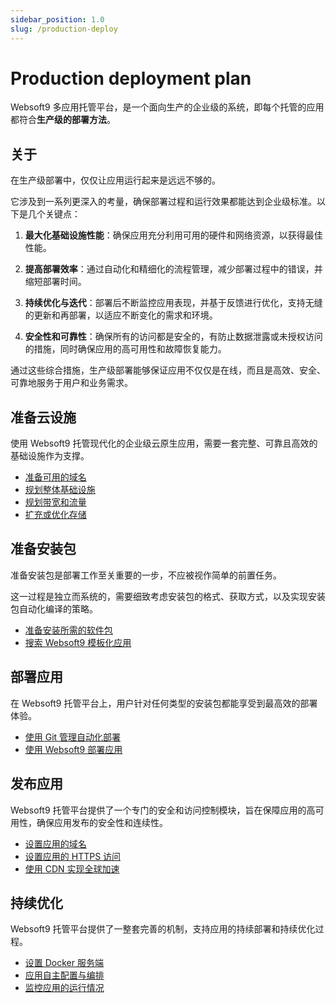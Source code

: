 ```yaml
---
sidebar_position: 1.0
slug: /production-deploy
---
```


# Production deployment plan

Websoft9 多应用托管平台，是一个面向生产的企业级的系统，即每个托管的应用都符合**生产级的部署方法**。

## 关于

在生产级部署中，仅仅让应用运行起来是远远不够的。   

它涉及到一系列更深入的考量，确保部署过程和运行效果都能达到企业级标准。以下是几个关键点：

1. **最大化基础设施性能**：确保应用充分利用可用的硬件和网络资源，以获得最佳性能。

2. **提高部署效率**：通过自动化和精细化的流程管理，减少部署过程中的错误，并缩短部署时间。

3. **持续优化与迭代**：部署后不断监控应用表现，并基于反馈进行优化，支持无缝的更新和再部署，以适应不断变化的需求和环境。

4. **安全性和可靠性**：确保所有的访问都是安全的，有防止数据泄露或未授权访问的措施，同时确保应用的高可用性和故障恢复能力。

通过这些综合措施，生产级部署能够保证应用不仅仅是在线，而且是高效、安全、可靠地服务于用户和业务需求。

## 准备云设施

使用 Websoft9 托管现代化的企业级云原生应用，需要一套完整、可靠且高效的基础设施作为支撑。

- [准备可用的域名](./domain-prepare)
- [规划整体基础设施](./design-infrastructure)
- [规划带宽和流量](./brandwith-infra)
- [扩充或优化存储](./storage)


## 准备安装包

准备安装包是部署工作至关重要的一步，不应被视作简单的前置任务。   

这一过程是独立而系统的，需要细致考虑安装包的格式、获取方式，以及实现安装包自动化编译的策略。

- [准备安装所需的软件包](./plan-package)
- [搜索 Websoft9 模板化应用](./appstore)

## 部署应用

在 Websoft9 托管平台上，用户针对任何类型的安装包都能享受到最高效的部署体验。

- [使用 Git 管理自动化部署](./plan-git)
- [使用 Websoft9 部署应用](./deployment)

## 发布应用

Websoft9 托管平台提供了一个专门的安全和访问控制模块，旨在保障应用的高可用性，确保应用发布的安全性和连续性。

- [设置应用的域名](./domain-set)
- [设置应用的 HTTPS 访问](./domain-https)
- [使用 CDN 实现全球加速](./gateway-cdn)

## 持续优化

Websoft9 托管平台提供了一整套完善的机制，支持应用的持续部署和持续优化过程。

- [设置 Docker 服务端](./docker-server)
- [应用自主配置与编排](./app-compose)
- [监控应用的运行情况](./monitor)

